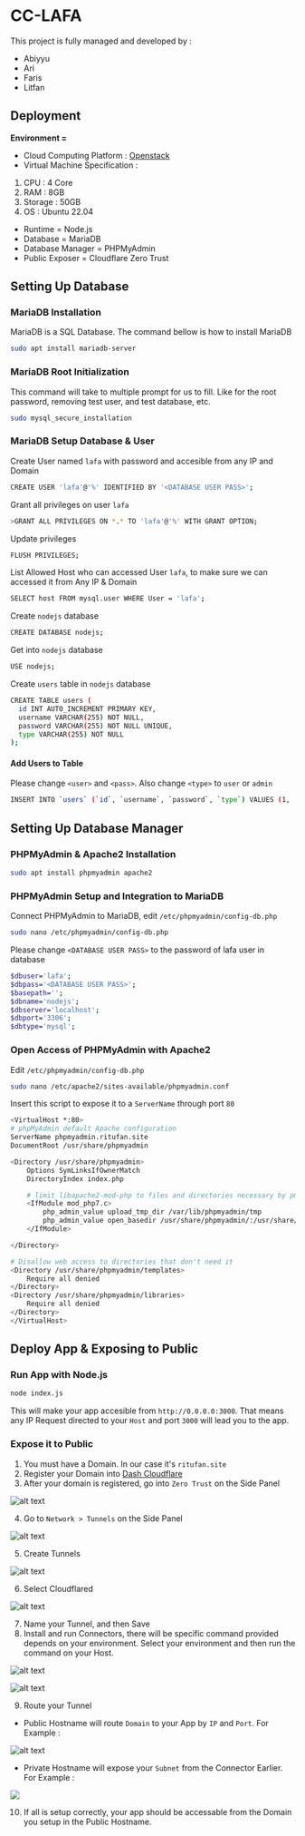 # CC-LAFA

This project is fully managed and developed by :
- Abiyyu
- Ari
- Faris
- Litfan

## Deployment

**Environment =**

- Cloud Computing Platform : [Openstack](https://console.adaptivenetworklab.org)
- Virtual Machine Specification :
1. CPU : 4 Core
2. RAM : 8GB
3. Storage : 50GB
4. OS : Ubuntu 22.04
- Runtime = Node.js
- Database = MariaDB
- Database Manager = PHPMyAdmin
- Public Exposer = Cloudflare Zero Trust

## Setting Up Database

### MariaDB Installation

MariaDB is a SQL Database. The command bellow is how to install MariaDB

```bash
sudo apt install mariadb-server
```

### MariaDB Root Initialization
This command will take to multiple prompt for us to fill. Like for the root password, removing test user, and test database, etc.

```bash
sudo mysql_secure_installation
```

### MariaDB Setup Database & User

Create User named `lafa` with password and accesible from any IP and Domain
```bash
CREATE USER 'lafa'@'%' IDENTIFIED BY '<DATABASE USER PASS>';
```

Grant all privileges on user `lafa`
```bash
>GRANT ALL PRIVILEGES ON *.* TO 'lafa'@'%' WITH GRANT OPTION;
```

Update privileges
```bash
FLUSH PRIVILEGES;
```

List Allowed Host who can accessed User `lafa`, to make sure we can accessed it from Any IP & Domain
```bash
SELECT host FROM mysql.user WHERE User = 'lafa';
```

Create `nodejs` database
```bash
CREATE DATABASE nodejs;
```

Get into `nodejs` database
```bash
USE nodejs;
```

Create `users` table in `nodejs` database
```bash
CREATE TABLE users (
  id INT AUTO_INCREMENT PRIMARY KEY,
  username VARCHAR(255) NOT NULL,
  password VARCHAR(255) NOT NULL UNIQUE,
  type VARCHAR(255) NOT NULL
);
```
#### Add Users to Table
Please change `<user>` and `<pass>`. Also change `<type>` to `user` or `admin`
```bash
INSERT INTO `users` (`id`, `username`, `password`, `type`) VALUES (1, '<user>', '<pass>', '<type>');
```

## Setting Up Database Manager

### PHPMyAdmin & Apache2 Installation

```bash
sudo apt install phpmyadmin apache2
```

### PHPMyAdmin Setup and Integration to MariaDB

Connect PHPMyAdmin to MariaDB, edit `/etc/phpmyadmin/config-db.php`
```bash
sudo nano /etc/phpmyadmin/config-db.php
```
Please change `<DATABASE USER PASS>` to the password of lafa user in database
```bash
$dbuser='lafa';
$dbpass='<DATABASE USER PASS>';
$basepath='';
$dbname='nodejs';
$dbserver='localhost';
$dbport='3306';
$dbtype='mysql';
```

### Open Access of PHPMyAdmin with Apache2

Edit `/etc/phpmyadmin/config-db.php`
```bash
sudo nano /etc/apache2/sites-available/phpmyadmin.conf
```
Insert this script to expose it to a `ServerName` through port `80`
```bash
<VirtualHost *:80>
# phpMyAdmin default Apache configuration
ServerName phpmyadmin.ritufan.site
DocumentRoot /usr/share/phpmyadmin

<Directory /usr/share/phpmyadmin>
    Options SymLinksIfOwnerMatch
    DirectoryIndex index.php

    # limit libapache2-mod-php to files and directories necessary by pma
    <IfModule mod_php7.c>
        php_admin_value upload_tmp_dir /var/lib/phpmyadmin/tmp
        php_admin_value open_basedir /usr/share/phpmyadmin/:/usr/share/doc/phpmyadmin/:/etc/phpmyadmin/:/var/lib/phpmyadmin/:/usr/share/php/:/usr/share/javascript/
    </IfModule>

</Directory>

# Disallow web access to directories that don't need it
<Directory /usr/share/phpmyadmin/templates>
    Require all denied
</Directory>
<Directory /usr/share/phpmyadmin/libraries>
    Require all denied
</Directory>
</VirtualHost>
```

## Deploy App & Exposing to Public

### Run App with Node.js

```bash
node index.js
```

This will make your app accesible from `http://0.0.0.0:3000`. That means any IP Request directed to your `Host` and port `3000` will lead you to the app.

### Expose it to Public

1. You must have a Domain. In our case it's `ritufan.site`
2. Register your Domain into [Dash Cloudflare](https://dash.cloudflare.com)
3. After your domain is registered, go into `Zero Trust` on the Side Panel

![alt text](./README-FILES/image.png)

4. Go to `Network > Tunnels` on the Side Panel

![alt text](./README-FILES/image-1.png)

5. Create Tunnels

![alt text](./README-FILES/image-2.png)

6. Select Cloudflared

![alt text](./README-FILES/image-3.png)

7. Name your Tunnel, and then Save
8. Install and run Connectors, there will be specific command provided depends on your environment. Select your environment and then run the command on your Host.

![alt text](./README-FILES/image-4.png)

![alt text](./README-FILES/image-5.png)

9. Route your Tunnel
- Public Hostname will route `Domain` to your App by `IP` and `Port`. For Example : 

![alt text](./README-FILES/image-6.png)

- Private Hostname will expose your `Subnet` from the Connector Earlier. For Example :

![](./README-FILES/image-7.png)

10. If all is setup correctly, your app should be accessable from the Domain you setup in the Public Hostname.
